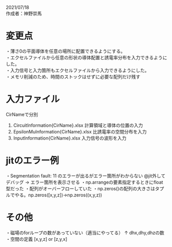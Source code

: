 2021/07/18  
作成者：神野崇馬  

# 変更点
・薄さ0の平面導体を任意の場所に配置できるようにする。  
・エクセルファイルから任意の形状の導体配置と誘電率分布を入力できるようにした。  
・入力信号と入力箇所もエクセルファイルから入力できるようにした。  
・メモリ削減のため、時間のストックはせずに必要な配列だけ残す 

# 入力ファイル
CirNameで分別  
1. CircuitInformation{CirName}.xlsx
計算領域と導体の位置の入力
2. EpsilonMuInformation{CirName}.xlsx
比誘電率の空間分布を入力
3. InputInformation{CirName}.xlsx
入力信号の波形を入力

# jitのエラー例
・Segmentation fault: 11  のエラーが出るがエラー箇所がわからない
@jit外してデバッグ → エラー箇所を表示させる
・np.arrangeの要素指定するときにfloat型だった
・配列がオーバーフローしていた
・np.zeros()の配列の大きさはタプルでやる。np.zeros([x,y,z])→np.zeros((x,y,z))

# その他
・磁場のforループの数があっていない（適当にやってる）
↑ dhx,dhy,dhzの数
・空間の定義
[x,y,z] or [z,y,x]